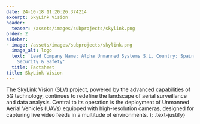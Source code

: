 ```yaml
---
date: 24-10-18 11:20:26.374214
excerpt: SkyLink Vision
header:
  teaser: /assets/images/subprojects/skylink.png
order: 2
sidebar:
- image: /assets/images/subprojects/skylink.png
  image_alt: logo
  text: 'Lead Company Name: Alpha Unmanned Systems S.L. Country: Spain Topic: Infrastructure, Transportation,
    Security & Safety'
  title: Factsheet
title: SkyLink Vision
---
```

The SkyLink Vision (SLV) project, powered by the advanced capabilities of 5G technology, continues to redefine the landscape of aerial surveillance and data analysis. Central to its operation is the deployment of Unmanned Aerial Vehicles (UAVs) equipped with high-resolution cameras, designed for capturing live video feeds in a multitude of environments.
{: .text-justify}

